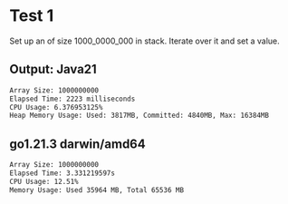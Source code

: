 # Test 1

Set up an of size 1000_0000_000 in stack. Iterate over it and set a value. 

## Output: Java21

```bash
Array Size: 1000000000
Elapsed Time: 2223 milliseconds
CPU Usage: 6.376953125%
Heap Memory Usage: Used: 3817MB, Committed: 4840MB, Max: 16384MB
```

## go1.21.3 darwin/amd64

```bash
Array Size: 1000000000
Elapsed Time: 3.331219597s
CPU Usage: 12.51%
Memory Usage: Used 35964 MB, Total 65536 MB
```

